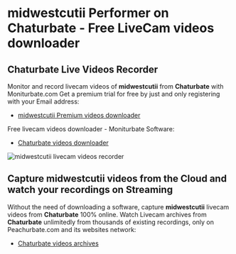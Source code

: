 # midwestcutii Performer on Chaturbate - Free LiveCam videos downloader

## Chaturbate Live Videos Recorder

Monitor and record livecam videos of **midwestcutii** from **Chaturbate** with Moniturbate.com
Get a premium trial for free by just and only registering with your Email address:
* [midwestcutii Premium videos downloader](https://moniturbate.com/request-demo-licence-key.html)

Free livecam videos downloader - Moniturbate Software:
* [Chaturbate videos downloader](https://moniturbate.com/moniturbate-download-software.html)

![midwestcutii livecam videos recorder](https://peachurnet.com/templates/moniturbate-software.png)


## Capture midwestcutii videos from the Cloud and watch your recordings on Streaming

Without the need of downloading a software, capture **midwestcutii** livecam videos from **Chaturbate** 100% online.
Watch Livecam archives from **Chaturbate** unlimitedly from thousands of existing recordings, only on Peachurbate.com and its websites network:
* [Chaturbate videos archives](https://peachurnet.com/)